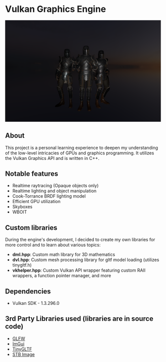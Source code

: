 # Vulkan Graphics Engine
![Vulkan Engine Screenshot](images/engine.png)

## About

This project is a personal learning experience to deepen my understanding of the low-level intricacies of GPUs and graphics programming. 
It utilizes the Vulkan Graphics API and is written in C++.

## Notable features
- Realtime raytracing (Opaque objects only)
- Realtime lighting and object manipulation
- Cook-Torrance BRDF lighting model
- Efficient GPU utilization
- Skyboxes
- WBOIT

## Custom libraries
During the engine's development, I decided to create my own libraries for more control and to learn about various topics:
- **dml.hpp**: Custom math library for 3D mathematics
- **dvl.hpp**: Custom mesh processing library for gltf model loading (utilizes tinygltf.h)
- **vkhelper.hpp**: Custom Vulkan API wrapper featuring custom RAII wrappers, a function pointer manager, and more

## Dependencies
- Vulkan SDK - 1.3.296.0

## 3rd Party Libraries used (libraries are in source code)
- [GLFW](https://github.com/glfw/glfw)
- [ImGui](https://github.com/ocornut/imgui)
- [TinyGLTF](https://github.com/syoyo/tinygltf)
- [STB Image](https://github.com/nothings/stb)


